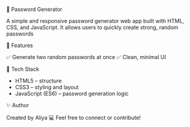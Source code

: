 🔐 Password Generator

A simple and responsive password generator web app built with HTML, CSS, and JavaScript.
It allows users to quickly create strong, random passwords

🚀 Features

✅ Generate two random passwords at once
✅ Clean, minimal UI

🧱 Tech Stack
- HTML5 – structure
- CSS3 – styling and layout
- JavaScript (ES6) – password generation logic


✨ Author

Created by Aliya 💻
Feel free to connect or contribute!